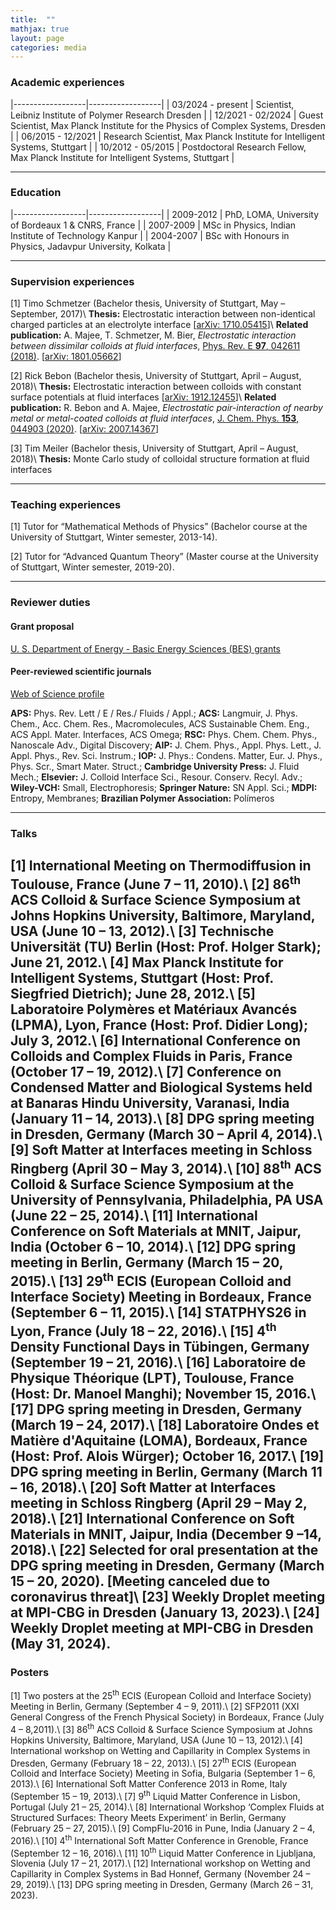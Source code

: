 ```yaml
---
title:  ""
mathjax: true
layout: page
categories: media
---
```


### Academic experiences 

|------------------|------------------|
| 03/2024 - present      | Scientist, Leibniz Institute of Polymer Research Dresden | 
| 12/2021 - 02/2024      | Guest Scientist, Max Planck Institute for the Physics of Complex Systems, Dresden | 
| 06/2015 - 12/2021      | Research Scientist, Max Planck Institute for Intelligent Systems, Stuttgart | 
| 10/2012 - 05/2015 | Postdoctoral Research Fellow, Max Planck Institute for Intelligent Systems, Stuttgart | 

---
### Education

|------------------|------------------|
| 2009-2012      | PhD, LOMA, University of Bordeaux 1 & CNRS, France | 
| 2007-2009      | MSc in Physics, Indian Institute of Technology Kanpur | 
| 2004-2007      | BSc with Honours in Physics, Jadavpur University, Kolkata |  

---
### Supervision experiences

[1] Timo Schmetzer (Bachelor thesis, University of Stuttgart, May – September, 2017)\\
**Thesis:** Electrostatic interaction between non-identical charged particles at an electrolyte interface [[arXiv: 1710.05415](https://doi.org/10.48550/arXiv.1710.05415)]\\
**Related publication:** A. Majee, T. Schmetzer, M. Bier, <em>Electrostatic interaction between dissimilar colloids at fluid interfaces</em>, [Phys. Rev. E **97**, 042611 (2018)](https://doi.org/10.1103/PhysRevE.97.042611). [[arXiv: 1801.05662](https://doi.org/10.48550/arXiv.1801.05662)]

[2] Rick Bebon (Bachelor thesis, University of Stuttgart, April – August, 2018)\\
**Thesis:** Electrostatic interaction between colloids with constant surface potentials at fluid interfaces [[arXiv: 1912.12455](https://doi.org/10.48550/arXiv.1912.12455)]\\
**Related publication:** R. Bebon and A. Majee, <em>Electrostatic pair-interaction of nearby metal or metal-coated colloids at fluid interfaces</em>, [J. Chem. Phys. **153**, 044903 (2020)](https://doi.org/10.1063/5.0013298). [[arXiv: 2007.14367](https://doi.org/10.1063/5.0013298)]

[3] Tim Meiler (Bachelor thesis, University of Stuttgart, April – August, 2018)\\
**Thesis:** Monte Carlo study of colloidal structure formation at fluid interfaces

---
### Teaching experiences
[1] Tutor for “Mathematical Methods of Physics” (Bachelor course at the University of Stuttgart, Winter semester, 2013-14). 

[2] Tutor for “Advanced Quantum Theory” (Master course at the University of Stuttgart, Winter semester, 2019-20).

---
### Reviewer duties
#### Grant proposal
[U. S. Department of Energy - Basic Energy Sciences (BES) grants](https://science.osti.gov/bes/Funding-Opportunities)
#### Peer-reviewed scientific journals 
[Web of Science profile](https://www.webofscience.com/wos/author/record/1320352)

**APS:** Phys. Rev. Lett / E / Res./ Fluids / Appl.; **ACS:** Langmuir, J. Phys. Chem., Acc. Chem. Res., Macromolecules, ACS Sustainable Chem. Eng., ACS Appl. Mater. Interfaces, ACS Omega; **RSC:** Phys. Chem. Chem. Phys., Nanoscale Adv., Digital Discovery; **AIP:** J. Chem. Phys., Appl. Phys. Lett., J. Appl. Phys., Rev. Sci. Instrum.; **IOP:** J. Phys.: Condens. Matter, Eur. J. Phys., Phys. Scr., Smart Mater. Struct.; **Cambridge University Press:** J. Fluid Mech.; **Elsevier:** J. Colloid Interface Sci., Resour. Conserv. Recyl. Adv.; **Wiley-VCH:** Small, Electrophoresis; **Springer Nature:** SN Appl. Sci.; **MDPI:** Entropy, Membranes; **Brazilian Polymer Association:** Polímeros

---
### Talks
[1] International Meeting on Thermodiffusion in Toulouse, France (June 7 – 11, 2010).\\
[2] 86<sup>th</sup> ACS Colloid & Surface Science Symposium at Johns Hopkins University, Baltimore, Maryland, USA (June 10 – 13, 2012).\\
[3] Technische Universität (TU) Berlin (Host: Prof. Holger Stark); June 21, 2012.\\
[4] Max Planck Institute for Intelligent Systems, Stuttgart (Host: Prof. Siegfried Dietrich); June 28, 2012.\\
[5] Laboratoire Polymères et Matériaux Avancés (LPMA), Lyon, France (Host: Prof. Didier Long); July 3, 2012.\\
[6] International Conference on Colloids and Complex Fluids in Paris, France (October 17 – 19, 2012).\\
[7]	Conference on Condensed Matter and Biological Systems held at Banaras Hindu University, Varanasi, India (January 11 – 14, 2013).\\
[8] DPG spring meeting in Dresden, Germany (March 30 – April 4, 2014).\\
[9] Soft Matter at Interfaces meeting in Schloss Ringberg (April 30 – May 3, 2014).\\
[10] 88<sup>th</sup> ACS Colloid & Surface Science Symposium at the University of Pennsylvania, Philadelphia, PA USA (June 22 – 25, 2014).\\
[11] International Conference on Soft Materials at MNIT, Jaipur, India (October 6 – 10, 2014).\\
[12] DPG spring meeting in Berlin, Germany (March 15 – 20, 2015).\\
[13] 29<sup>th</sup> ECIS (European Colloid and Interface Society) Meeting in Bordeaux, France (September 6 – 11, 2015).\\
[14] STATPHYS26 in Lyon, France (July 18 – 22, 2016).\\
[15] 4<sup>th</sup> Density Functional Days in Tübingen, Germany (September 19 – 21, 2016).\\
[16] Laboratoire de Physique Théorique (LPT), Toulouse, France (Host: Dr. Manoel Manghi); November 15, 2016.\\
[17] DPG spring meeting in Dresden, Germany (March 19 – 24, 2017).\\
[18] Laboratoire Ondes et Matière d'Aquitaine (LOMA), Bordeaux, France (Host: Prof. Alois Würger); October 16, 2017.\\
[19] DPG spring meeting in Berlin, Germany (March 11 – 16, 2018).\\
[20] Soft Matter at Interfaces meeting in Schloss Ringberg (April 29 – May 2, 2018).\\
[21] International Conference on Soft Materials in MNIT, Jaipur, India (December 9 –14, 2018).\\
[22] Selected for oral presentation at the DPG spring meeting in Dresden, Germany (March 15 – 20, 2020). [Meeting canceled due to coronavirus threat]\\
[23] Weekly Droplet meeting at MPI-CBG in Dresden (January 13, 2023).\\
[24] Weekly Droplet meeting at MPI-CBG in Dresden (May 31, 2024).
---
### Posters
[1] Two posters at the 25<sup>th</sup> ECIS (European Colloid and Interface Society) Meeting in Berlin, Germany (September 4 – 9, 2011).\\
[2]	SFP2011 (XXI General Congress of the French Physical Society) in Bordeaux, France (July 4 – 8,2011).\\
[3]	86<sup>th</sup> ACS Colloid & Surface Science Symposium at Johns Hopkins University, Baltimore, Maryland, USA (June 10 – 13, 2012).\\
[4]	International workshop on Wetting and Capillarity in Complex Systems in Dresden, Germany (February 18 – 22, 2013).\\
[5]	27<sup>th</sup> ECIS (European Colloid and Interface Society) Meeting in Sofia, Bulgaria (September 1 – 6, 2013).\\
[6] International Soft Matter Conference 2013 in Rome, Italy (September 15 – 19, 2013).\\
[7]	9<sup>th</sup> Liquid Matter Conference in Lisbon, Portugal (July 21 – 25, 2014).\\
[8]	International Workshop ‘Complex Fluids at Structured Surfaces: Theory Meets Experiment’ in Berlin, Germany (February 25 – 27, 2015).\\
[9]	CompFlu-2016 in Pune, India (January 2 – 4, 2016).\\
[10]	4<sup>th</sup> International Soft Matter Conference in Grenoble, France (September 12 – 16, 2016).\\
[11]	10<sup>th</sup> Liquid Matter Conference in Ljubljana, Slovenia (July 17 – 21, 2017).\\
[12]	International workshop on Wetting and Capillarity in Complex Systems in Bad Honnef, Germany (November 24 – 29, 2019).\\
[13]	DPG spring meeting in Dresden, Germany (March 26 – 31, 2023).


